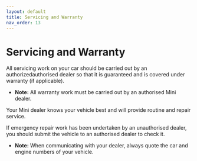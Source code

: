 ```yaml
---
layout: default
title: Servicing and Warranty
nav_order: 13
---
```


# Servicing and Warranty

All servicing work on your car should be carried out by an authorizedauthorised dealer so that it is guaranteed and is covered under warranty (if applicable).

- **Note:** All warranty work must be carried out by an authorised Mini dealer.

Your Mini dealer knows your vehicle best and will provide routine and repair service.

If emergency repair work has been undertaken by an unauthorised dealer, you should submit the vehicle to an authorised dealer to check it.

- **Note:** When communicating with your dealer, always quote the car and engine numbers of your vehicle.